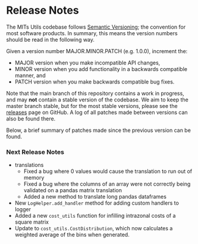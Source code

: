 # Release Notes

The MITs Utils codebase follows [Semantic Versioning](https://semver.org/); the convention
for most software products. In summary, this means the version numbers should be read in the
following way.

Given a version number MAJOR.MINOR.PATCH (e.g. 1.0.0), increment the:

- MAJOR version when you make incompatible API changes,
- MINOR version when you add functionality in a backwards compatible manner, and
- PATCH version when you make backwards compatible bug fixes.

Note that the main branch of this repository contains a work in progress, and  may **not**
contain a stable version of the codebase. We aim to keep the master branch stable, but for the
most stable versions, please see the
[releases](https://github.com/Transport-for-the-North/caf.toolkit/releases)
page on GitHub. A log of all patches made between versions can also be found
there.

Below, a brief summary of patches made since the previous version can be found.

### Next Release Notes
- translations
  - Fixed a bug where 0 values would cause the translation to run out of memory
  - Fixed a bug where the columns of an array were not correctly being validated on a pandas matrix translation
  - Added a new method to translate long pandas dataframes
- New `LogHelper.add_handler` method for adding custom handlers to logger
- Added a new `cost_utils` function for infilling intrazonal costs of a square matrix
- Update to `cost_utils.CostDistribution`, which now calculates a weighted average of the bins when generated.
